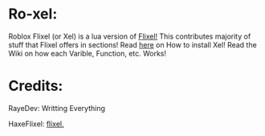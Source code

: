 # Ro-xel:
Roblox Flixel (or Xel) is a lua version of [Flixel!](https://github.com/HaxeFlixel/flixel)
This contributes majority of stuff that Flixel offers in sections!
Read [here](https://github.com/RayeDev/Ro-xel/blob/main/INSTALL.md) on How to install Xel!
Read the Wiki on how each Varible, Function, etc. Works!

# Credits:
RayeDev: Writting Everything

HaxeFlixel: [flixel.](https://github.com/HaxeFlixel/flixel)
